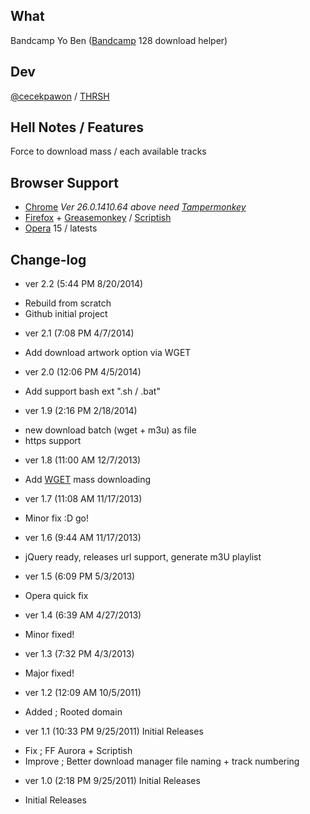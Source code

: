 ## What

Bandcamp Yo Ben ([Bandcamp](http://Bandcamp.com) 128 download helper)

## Dev

[@cecekpawon](https://twitter.com/cecekpawon) / [THRSH](http://blog.thrsh.net)

## Hell Notes / Features

Force to download mass / each available tracks

## Browser Support

- [Chrome](https://www.google.com/chrome/) *Ver 26.0.1410.64 above need [Tampermonkey](https://chrome.google.com/webstore/detail/tampermonkey/dhdgffkkebhmkfjojejmpbldmpobfkfo)*
- [Firefox](https://www.mozilla.org/firefox) + [Greasemonkey](https://addons.mozilla.org/en-US/firefox/addon/greasemonkey/) / [Scriptish](https://addons.mozilla.org/en-US/firefox/addon/scriptish/)
- [Opera](http://www.opera.com/) 15  / latests

## Change-log

- ver 2.2 (5:44 PM 8/20/2014)
 + Rebuild from scratch
 + Github initial project
- ver 2.1 (7:08 PM 4/7/2014)
 + Add download artwork option via WGET
- ver 2.0 (12:06 PM 4/5/2014)
 + Add support bash ext ".sh / .bat"
- ver 1.9 (2:16 PM 2/18/2014)
 + new download batch (wget + m3u) as file 
 + https support
- ver 1.8 (11:00 AM 12/7/2013)
 + Add [WGET](http://www.gnu.org/software/wget/) mass downloading
- ver 1.7 (11:08 AM 11/17/2013)
 + Minor fix :D go!
- ver 1.6 (9:44 AM 11/17/2013)
 + jQuery ready, releases url support, generate m3U playlist
- ver 1.5 (6:09 PM 5/3/2013)
 + Opera quick fix
- ver 1.4 (6:39 AM 4/27/2013)
 + Minor fixed!
- ver 1.3 (7:32 PM 4/3/2013)
 + Major fixed!
- ver 1.2 (12:09 AM 10/5/2011)
 + Added ; Rooted domain
- ver 1.1 (10:33 PM 9/25/2011) Initial Releases
 + Fix ; FF Aurora + Scriptish 
 + Improve ; Better download manager file naming + track numbering
- ver 1.0 (2:18 PM 9/25/2011) Initial Releases
 + Initial Releases
